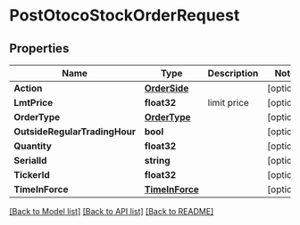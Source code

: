 # PostOtocoStockOrderRequest

## Properties

Name | Type | Description | Notes
------------ | ------------- | ------------- | -------------
**Action** | [**OrderSide**](OrderSide.md) |  | [optional] 
**LmtPrice** | **float32** | limit price | [optional] 
**OrderType** | [**OrderType**](OrderType.md) |  | [optional] 
**OutsideRegularTradingHour** | **bool** |  | [optional] 
**Quantity** | **float32** |  | [optional] 
**SerialId** | **string** |  | [optional] 
**TickerId** | **float32** |  | [optional] 
**TimeInForce** | [**TimeInForce**](TimeInForce.md) |  | [optional] 

[[Back to Model list]](../README.md#documentation-for-models) [[Back to API list]](../README.md#documentation-for-api-endpoints) [[Back to README]](../README.md)


